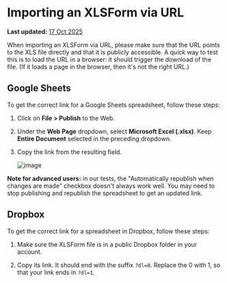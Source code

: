 # Importing an XLSForm via URL
**Last updated:** <a href="https://github.com/kobotoolbox/docs/blob/b70cdbf084f645b5cefa1a9368456f8f37b7245c/source/xls_url.md" class="reference">17 Oct 2025</a>


When importing an XLSForm via URL, please make sure that the URL points to the XLS file directly and that it is publicly accessible. A quick way to test this is to load the URL in a browser: it should trigger the download of the file. (If it loads a page in the browser, then it's not the right URL.)

## Google Sheets

To get the correct link for a Google Sheets spreadsheet, follow these steps:

1. Click on **File > Publish** to the Web.

2. Under the **Web Page** dropdown, select **Microsoft Excel (.xlsx)**. Keep **Entire Document** selected in the preceding dropdown.

3. Copy the link from the resulting field.

    ![image](/images/xls_url/link.jpg)

**Note for advanced users:** in our tests, the "Automatically republish when changes are made" checkbox doesn't always work well. You may need to stop publishing and republish the spreadsheet to get an updated link.

## Dropbox

To get the correct link for a spreadsheet in Dropbox, follow these steps:

1. Make sure the XLSForm file is in a public Dropbox folder in your account.

2. Copy its link. It should end with the suffix `?dl=0`. Replace the 0 with 1, so that your link ends in `?dl=1`.
